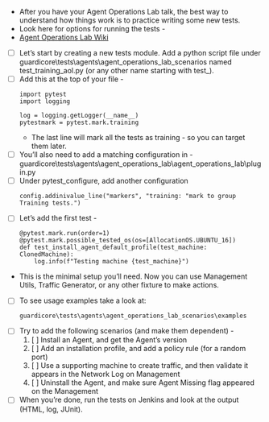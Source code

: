 - After you have your Agent Operations Lab talk, the best way to understand how things work is to practice writing some new tests. 
- Look here for options for running the tests -  
- [Agent Operations Lab Wiki](https://guardicore.atlassian.net/wiki/spaces/TESTING/pages/1912932089/Agent+Operations+Lab)
- [ ] Let’s start by creating a new tests module. Add a python script file under guardicore\tests\agents\agent_operations_lab_scenarios named test_training_aol.py (or any other name starting with test_).
- [ ] Add this at the top of your file -
	```
	import pytest
	import logging

	log = logging.getLogger(__name__)
	pytestmark = pytest.mark.training
	``` 
	- The last line will mark all the tests as training - so you can target them later.
- [ ] You’ll also need to add a matching configuration in - guardicore\tests\agents\agent_operations_lab\agent_operations_lab\plugin.py
- [ ] Under pytest_configure, add another configuration 
	```
	config.addinivalue_line("markers", "training: "mark to group Training tests.")
	```
- [ ] Let’s add the first test -
	```
	@pytest.mark.run(order=1)
	@pytest.mark.possible_tested_os(os=[AllocationOS.UBUNTU_16])
	def test_install_agent_default_profile(test_machine: ClonedMachine):
		log.info(f"Testing machine {test_machine}")
	```
- This is the minimal setup you’ll need. Now you can use Management Utils, Traffic Generator, or any other fixture to make actions.
- [ ] To see usage examples take a look at:
	```
	guardicore\tests\agents\agent_operations_lab_scenarios\examples
	```
- [ ] Try to add the following scenarios (and make them dependent) -
	1. [ ] Install an Agent, and get the Agent’s version
	2. [ ] Add an installation profile, and add a policy rule (for a random port)
	3. [ ] Use a supporting machine to create traffic, and then validate it appears in the Network Log on Management
	4. [ ] Uninstall the Agent, and make sure Agent Missing flag appeared on the Management
- [ ] When you’re done, run the tests on Jenkins and look at the output (HTML, log, JUnit).

